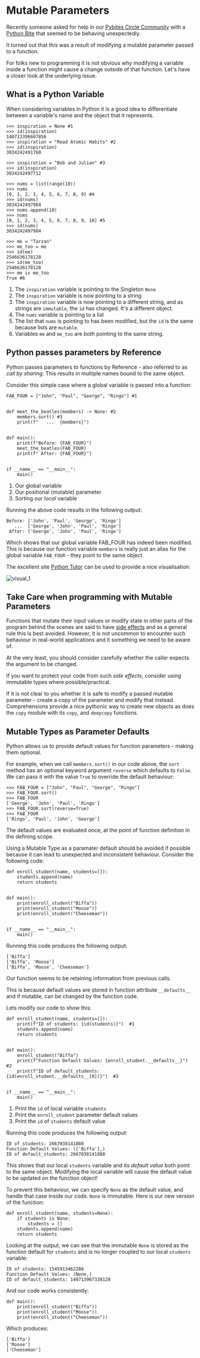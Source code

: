 # Mutable Parameters
Recently someone asked for help in our [Pybites Circle Community](https://pybites.circle.so/) with a [Python Bite](https://pybitesplatform.com) that seemed to be behaving unexpectedly.

It turned out that this was a result of modifying a mutable parameter passed to a function.  

For folks new to programming it is not obvious why modifying a variable inside a function might cause a change outside of that function. Let's have a closer look at the underlying issue.

## What is a Python Variable
When considering variables in Python it is a good idea to differentiate between a variable's name and the object that it represents.

```
>>> inspiration = None #1
>>> id(inspiration)
140713396607856
>>> inspiration = "Read Atomic Habits" #2
>>> id(inspiration)
3034242491760

>>> inspiration = "Bob and Julian" #3
>>> id(inspiration)
3034242497712

>>> nums = list(range(10))
>>> nums
[0, 1, 2, 3, 4, 5, 6, 7, 8, 9] #4
>>> id(nums)
3034242497984
>>> nums.append(10)
>>> nums
[0, 1, 2, 3, 4, 5, 6, 7, 8, 9, 10] #5
>>> id(nums)
3034242497984

>>> me = "Tarzan"
>>> me_too = me
>>> id(me)
2546636178128
>>> id(me_too)
2546636178128
>>> me is me_too
True #6
```

1. The `inspiration` variable is pointing to the Singleton `None`
2. The `inspiration` variable is now pointing to a string
3. The `inspiration` variable is now pointing to a different string, and as strings are `immutable`, the `id` has changed. It's a different object.
4. The `nums` variable is pointing to a list
5. The list that `nums` is pointing to has been modified, but the `id` is the same because lists are `mutable`.
6. Variables `me` and `me_too` are *both* pointing to the same string.

## Python passes parameters by Reference
Python passes parameters to functions by Reference - also referred to as *call by sharing*. This results in multiple names bound to the same object.  

Consider this simple case where a global variable is passed into a function:

```
FAB_FOUR = ["John", "Paul", "George", "Ringo"] #1


def meet_the_beatles(members) -> None: #2
    members.sort() #3
    print(f"   ...  {members}")


def main():
    print(f"Before: {FAB_FOUR}")
    meet_the_beatles(FAB_FOUR)
    print(f" After: {FAB_FOUR}")


if __name__ == "__main__":
    main()
```
1. Our global variable
2. Our positional (mutable) parameter
3. Sorting our *local* variable

Running the above code results in the following output:
```
Before: ['John', 'Paul', 'George', 'Ringo']
   ...  ['George', 'John', 'Paul', 'Ringo']
 After: ['George', 'John', 'Paul', 'Ringo']
```

Which shows that our global variable FAB_FOUR has indeed been modified. This is because our function variable `members` is really just an alias for the global variable `FAB_FOUR` - they point to the same object. 

The excellent site [Python Tutor](https://pythontutor.com/) can be used to provide a nice visualisation:

![visual_1](visual_1.png)


## Take Care when programming with Mutable Parameters
Functions that mutate their input values or modify state in other parts of the program behind the scenes are said to have [side effects](https://en.wikipedia.org/wiki/Side_effect_(computer_science)) and as a general rule this is best avoided. However, it is not uncommon to encounter such behaviour in real-world applications and it something we need to be aware of.

At the very least, you should consider carefully whether the caller expects the argument to be changed.

If you want to protect your code from such *side effects*, consider using immutable types where possible/practical. 

If it is not clear to you whether it is safe to modify a passed mutable parameter - create a copy of the parameter and modify that instead. Comprehensions provide a nice pythonic way to create new objects as does the `copy` module with its `copy`, and `deepcopy` functions.


## Mutable Types as Parameter Defaults
Python allows us to provide default values for function parameters - making them optional.  

For example, when we call `members.sort()` in our code above, the `sort` method has an optional keyword argument `reverse` which defaults to `False`. We can pass it with the value `True` to override the default behaviour:

```
>>> FAB_FOUR = ["John", "Paul", "George", "Ringo"]
>>> FAB_FOUR.sort()
>>> FAB_FOUR
['George', 'John', 'Paul', 'Ringo']
>>> FAB_FOUR.sort(reverse=True)
>>> FAB_FOUR
['Ringo', 'Paul', 'John', 'George']
```
The default values are evaluated once, at the point of function definition in the defining scope.

Using a Mutable Type as a paramater default should be avoided if possible because it can lead to unexpected and inconsistent behaviour. Consider the following code:

```
def enroll_student(name, students=[]):
    students.append(name)
    return students


def main():
    print(enroll_student("Biffa"))
    print(enroll_student("Moose"))
    print(enroll_student("Cheeseman"))


if __name__ == "__main__":
    main()
```

Running this code produces the following output:
```
['Biffa']
['Biffa', 'Moose']
['Biffa', 'Moose', 'Cheeseman']
```
Our function seems to be retaining information from previous calls.

This is because default values are stored in function attribute `__defaults__` and if mutable, can be changed by the function code.

Lets modify our code to show this:
```
def enroll_student(name, students=[]):
    print(f"ID of students: {id(students)}")  #1
    students.append(name)
    return students


def main():
    enroll_student("Biffa")
    print(f"Function Default Values: {enroll_student.__defaults__}")  #2
    print(f"ID of default_students: {id(enroll_student.__defaults__[0])}")  #3


if __name__ == "__main__":
    main()
```
1. Print the `id` of local variable `students`
2. Print the `enroll_student` parameter default values
3. Print the `id` of `students` default value

Running this code produces the following output:
```
ID of students: 2667038141888
Function Default Values: (['Biffa'],)
ID of default_students: 2667038141888
```

This shows that our local `students` variable and its *default value* both point to the same object. Modifying the local variable will cause the default value to be updated on the function object!

To prevent this behaviour, we can specify `None` as the default value, and handle that case inside our code. `None` is immutable. Here is our new version of the function:

```
def enroll_student(name, students=None):
    if students is None:
        students = []
    students.append(name)
    return students
```

Looking at the output, we can see that the immutable `None` is stored as the function default for `students` and is no longer coupled to our local `students` variable:
```
ID of students: 1545913462208
Function Default Values: (None,)
ID of default_students: 140713967338128
```
And our code works consistently:

```
def main():
    print(enroll_student("Biffa"))
    print(enroll_student("Moose"))
    print(enroll_student("Cheeseman"))
```

Which produces:
```
['Biffa']
['Moose']
['Cheeseman']
```

